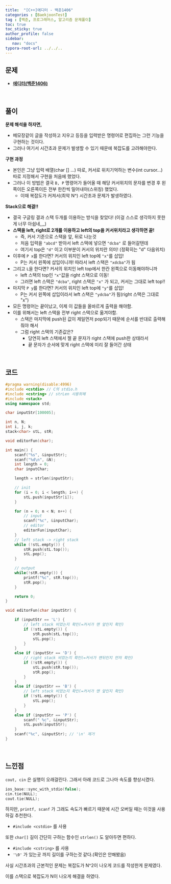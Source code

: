 ```yaml
---
title:  "[C++]에디터 - 백준1406"
categories : [BaekjoonTest]
tag : [백준, 프로그래머스, 알고리즘 문제풀이]
toc: true
toc_sticky: true
author_profile: false
sidebar:
   nav: "docs"
typora-root-url: ../../..
---
```




## 문제

* **[에디터(백준1406)](https://www.acmicpc.net/problem/1406)**

<br>

## 풀이

**문제 해석을 하자면,**

* 메모장같이 글을 작성하고 지우고 등등을 입력받은 명령어로 편집하는 그런 기능을 구현하는 것이다.
* 그러나 여기서 시간초과 문제가 발생할 수 있기 때문에 복잡도를 고려해야한다.



**구현 과정**

* 본인은 그냥 입력 배열(char [] ...) 따로, 커서로 위치기억하는 변수(int cursor...) 따로 지정해서 구현을 처음에 했었다.
* 그러나 이 방법은 결국 `B, P` 명령어가 들어올 때 해당 커서위치의 문자를 변경 후 왼쪽이든 오른쪽이든 전부 한칸씩 밀어내야(스위칭) 했었다.
  * 이때 복잡도가 커져서(최악 N^) 시간초과 문제가 발생하였다.



**Stack으로 해결!!**

* 결국 구글링 결과 스택 두개를 이용하는 방식을 찾았다! (이걸 스스로 생각하지 못한게 너무 아쉽네,,_)
* **스택을 left, right로 2개를 이용하고 left의 top을 커서위치라고 생각하면 끝!**
  * 즉, 커서 기준으로 스택을 앞, 뒤로 나눈것
  * 처음 입력을 `"abcd"` 받아서 left 스택에 넣으면 `"dcba"` 로 들어갈텐데
  * 여기서 top은 `"d"` 이고 이부분이 커서의 위치란 의미! (정확히는 "d" 다음위치)
* 이후에 `P x`를 한다면? 커서의 위치인 left top에 `"x"`를 삽입!
  * P는 커서 왼쪽에 삽입이니까! 따라서 left 스택은 `"xdcba"`가 됨
* 그리고 `L`을 한다면? 커서의 위치인 left top에서 한칸 왼쪽으로 이동해야하니까
  * left 스택의 top인 `"x"`값을 right 스택으로 이동!
  * 그러면 left 스택은 `"dcba"`, right 스택은 `"x"` 가 되고, 커서는 그대로 left top!!
* 마지막 `P y`를 한다면? 커서의 위치인 left top에 `"y"`를 삽입! 
  * P는 커서 왼쪽에 삽입이라서 left 스택은 `"ydcba"`가 됨(right 스택은 그대로 "x")
* 모든 명령어는 끝이났고, 이제 이 값들을 올바르게 출력을 해야함.
* 이를 위해서는 left 스택을 전부 right 스택으로 옮겨야함.
  * 스택은 마지막에 push된 값이 제일먼저 pop되기 때문에 순서를 반대로 출력해줘야 해서
  * 그럼 right 스택의 기존값은? 
    * 당연히 left 스택에서 젤 끝 문자가 right 스택에 push한 상태라서
    * 끝 문자가 순서에 맞게 right 스택에 미리 잘 들어간 상태



<br>

## 코드

```c++
#pragma warning(disable:4996)
#include <cstdio> // C의 stdio.h
#include <cstring> // strLen 사용위해
#include <stack>
using namespace std;

char inputStr[100005];

int n, N;
int i, j, k;
stack<char> stL, stR;

void editorFun(char);

int main() {
	scanf("%s", &inputStr);
	scanf("%d\n", &N);
	int length = 0;
	char inputChar;	

	length = strlen(inputStr);

	// init
	for (i = 0; i < length; i++) {
		stL.push(inputStr[i]);
	}

	for (n = 0; n < N; n++) {
		// input
		scanf("%c", &inputChar);
		// editor
		editorFun(inputChar);
	}
	// left stack -> right stack
	while (!stL.empty()) {
		stR.push(stL.top());
		stL.pop();
	}

	// output
	while(!stR.empty()) {
		printf("%c", stR.top());
		stR.pop();
	}

	return 0;
}

void editorFun(char inputStr) {

	if (inputStr == 'L') {
		// left stack 비었는지 확인(=커서가 맨 앞인지 확인)
		if (!stL.empty()) {
			stR.push(stL.top());
			stL.pop();
		}
	}
	else if (inputStr == 'D') {
		// right stack 비었는지 확인(=커서가 맨뒤인지 먼저 확인)
		if (!stR.empty()) {
			stL.push(stR.top());
			stR.pop();
		}
	}
	else if (inputStr == 'B') {
		// left stack 비었는지 확인(=커서가 맨 앞인지 확인)
		if (!stL.empty()) {
			stL.pop();
		}
	}
	else if (inputStr == 'P') {
		scanf(" %c", &inputStr);
		stL.push(inputStr);
	}
	scanf("%c", &inputStr); // '\n' 제거
}
```

<br>

## 느낀점

`cout, cin` 은 실행이 오래걸린다. 그래서 아래 코드로 그나마 속도를 향상시켰다.

```c++
ios_base::sync_with_stdio(false);
cin.tie(NULL);
cout.tie(NULL);
```



하지만, `printf, scanf` 가 그래도 속도가 빠르기 때문에 시간 오버일 때는 이것을 사용하길 추천한다.

* `#include <cstdio>` 를 사용



또한 `char[]` 길이 간단히 구하는 함수인 `strlen()` 도 알아두면 편하다.

* `#include <cstring>` 를 사용
* `'\0'` 가 있는곳 까지 길이를 구하는것 같다.(확인은 안해봤음)



사실 시간초과의 근본적인 문제는 복잡도가 N^2이 나오게 코드를 작성한게 문제였다.

이를 스택으로 복잡도가 N이 나오게 해결을 하였다.





